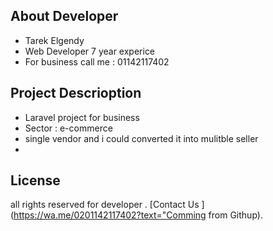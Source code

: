  
## About Developer
- Tarek Elgendy 
- Web Developer  7 year experice 
- For business call me  :   01142117402 
  

## Project Descrioption  
- Laravel project for business 
- Sector : e-commerce
- single vendor and i could converted it into mulitble seller
- 

## License

all rights reserved for developer  .   [Contact Us ](https://wa.me/0201142117402?text="Comming from Githup).
